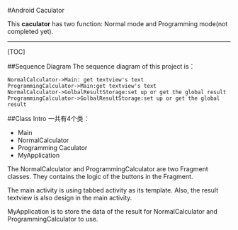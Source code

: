 #Android Caculator

This **caculator** has two function: Normal mode and Programming mode(not completed yet).

-------------------

[TOC]

##Sequence Diagram
The sequence diagram of this project is：

```sequence
NormalCalculator->Main: get textview's text
ProgrammingCalculator->Main:get textview's text
NormalCalculator->GolbalResultStorage:set up or get the global result
ProgrammingCalculator->GolbalResultStorage:set up or get the global result

```

##Class Intro
一共有4个类：
- Main
- NormalCalculator
- Programming Caculator
- MyApplication

The NormalCalculator and ProgrammingCalculator are two Fragment classes. They contains the logic of the buttons in the Fragment.

The main activity is using tabbed activity as its template. Also, the result textview is also design in the main activity.

MyApplication is to store the data of the result for NormalCalculator and ProgrammingCalculator to use.

